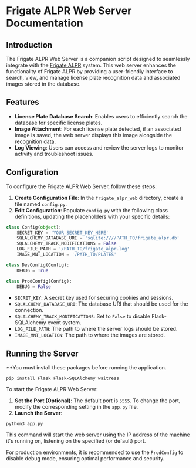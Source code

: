 # Frigate ALPR Web Server Documentation

## Introduction

The Frigate ALPR Web Server is a companion script designed to seamlessly integrate with the [Frigate ALPR](https://github.com/kyle4269/frigate_alpr) system. This web server enhances the functionality of Frigate ALPR by providing a user-friendly interface to search, view, and manage license plate recognition data and associated images stored in the database.

## Features

- **License Plate Database Search**: Enables users to efficiently search the database for specific license plates.
- **Image Attachment**: For each license plate detected, if an associated image is saved, the web server displays this image alongside the recognition data.
- **Log Viewing**: Users can access and review the server logs to monitor activity and troubleshoot issues.

## Configuration

To configure the Frigate ALPR Web Server, follow these steps:

1. **Create Configuration File**: In the `frigate_alpr_web` directory, create a file named `config.py`.
2. **Edit Configuration**: Populate `config.py` with the following class definitions, updating the placeholders with your specific details:

```python
class Config(object):
    SECRET_KEY = 'YOUR_SECRET_KEY_HERE'
    SQLALCHEMY_DATABASE_URI = 'sqlite:////PATH_TO/frigate_alpr.db'
    SQLALCHEMY_TRACK_MODIFICATIONS = False
    LOG_FILE_PATH = '/PATH_TO/frigate_alpr.log'
    IMAGE_MNT_LOCATION = '/PATH_TO/PLATES'

class DevConfig(Config):
    DEBUG = True

class ProdConfig(Config):
    DEBUG = False
```

- `SECRET_KEY`: A secret key used for securing cookies and sessions.
- `SQLALCHEMY_DATABASE_URI`: The database URI that should be used for the connection.
- `SQLALCHEMY_TRACK_MODIFICATIONS`: Set to `False` to disable Flask-SQLAlchemy event system.
- `LOG_FILE_PATH`: The path to where the server logs should be stored.
- `IMAGE_MNT_LOCATION`: The path to where the images are stored.

## Running the Server

**You must install these packages before running the application.
```
pip install Flask Flask-SQLAlchemy waitress
```
To start the Frigate ALPR Web Server:

1. **Set the Port (Optional)**: The default port is `5555`. To change the port, modify the corresponding setting in the `app.py` file.
2. **Launch the Server**:

```
python3 app.py
```

This command will start the web server using the IP address of the machine it's running on, listening on the specified (or default) port.

For production environments, it is recommended to use the `ProdConfig` to disable debug mode, ensuring optimal performance and security.
